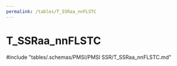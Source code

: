 ```yaml
---
permalink: /tables/T_SSRaa_nnFLSTC
---
```

# T_SSRaa_nnFLSTC
<!-- SPDX-License-Identifier: MPL-2.0 -->

<!-- ATTENTION : Ne pas supprimer ou modifier la ligne ci-dessous -->
#include "tables/.schemas/PMSI/PMSI SSR/T_SSRaa_nnFLSTC.md"
<!-- ATTENTION : Ne pas supprimer ou modifier la ligne ci-dessus -->
